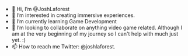 - 👋 Hi, I’m @JoshLaforest
- 👀 I’m interested in creating immersive experiences.
- 🌱 I’m currently learning Game Development 
- 💞️ I’m looking to collaborate on anything video game related. Although I am at the very beginning of my journey so I can't help with much just yet. :)
- 📫 How to reach me Twitter: @joshlaforest. 

<!---
JoshLaforest/JoshLaforest is a ✨ special ✨ repository because its `README.md` (this file) appears on your GitHub profile.
You can click the Preview link to take a look at your changes.
--->

